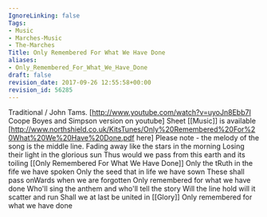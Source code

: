 ```yaml
---
IgnoreLinking: false
Tags:
- Music
- Marches-Music
- The-Marches
Title: Only Remembered For What We Have Done
aliases:
- Only_Remembered_For_What_We_Have_Done
draft: false
revision_date: 2017-09-26 12:55:58+00:00
revision_id: 56285
---
```


Traditional / John Tams. [http://www.youtube.com/watch?v=uyoJn8Ebb7I Coope Boyes and Simpson version on youtube]
Sheet [[Music]] is available [http://www.northshield.co.uk/KitsTunes/Only%20Remembered%20For%20What%20We%20Have%20Done.pdf here]  Please note - the melody of the song is the middle line.
Fading away like the stars in the morning
Losing their light in the glorious sun
Thus would we pass from this earth and its toiling
[[Only Remembered For What We Have Done]]
Only the tRuth in the fife we have spoken
Only the seed that in life we have sown
These shall pass onWards when we are forgotten
Only remembered for what we have done
Who'll sing the anthem and who'll tell the story
Will the line hold will it scatter and run
Shall we at last be united in [[Glory]]
Only remembered for what we have done